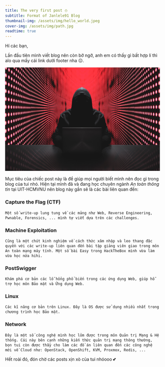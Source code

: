 ```yaml
---
title: The very first post ⛄
subtitle: Format of Janlele91 Blog
thumbnail-img: /assets/img/hello_world.jpeg
cover-img: /assets/img/path.jpg
readtime: true
---
```


Hí các bạn, 

Lần đầu tiên mình viết blog nên còn bỡ ngỡ, anh em có thấy gì bất hợp lí thì alo qua mấy cái link dưới footer nha 😖.

![hacker](/assets/img/hacker.jpg)

Mục tiêu của chiếc post này là để giúp mọi người biết mình nên đọc gì trong blog của tui nhó. Hiện tại mình đã và đang học chuyên ngành *An toàn thông tin* tại UIT-HCMVNU nên blog này gần sẽ là các bài liên quan đến:

### **Capture the Flag (CTF)** 

    Một số write-up lung tung về các mảng như Web, Reverse Engineering, Pwnable, Forensics, ... mình tự viết dựa trên các challenges.

### **Machine Exploitation**

    Cũng là một chút kinh nghiệm về cách thức xâm nhập và leo thang đặc quyền với các write-up liên quan đến bài tập giảng viên giao trong môn An toàn mạng máy tính. Một số bài Easy trong HackTheBox mình vừa làm vừa học nứa hihi.

### **PostSwigger**

    Khám phá cơ bản các lỗ hổng phổ biến trong các ứng dụng Web, giúp hỗ trợ học môn Bảo mật và Ứng dụng Web.

### **Linux** 

    Các kĩ năng cơ bản trên Linux. Đây là OS được sử dụng nhiều nhất trong chương trình học Bảo mật.

### **Network**

    Đây là một số công nghệ mình học lỏm được trong môn Quản trị Mạng & Hệ thống. Cái này bên cạnh những kiến thức quản trị mạng thông thường, bọn tui còn được thầy cho làm các đồ án liên quan đến các công nghệ mới về Cloud như: OpenStack, OpenShift, KVM, Proxmox, Redis, ... 

Hết roài đó, đón chờ các posts xịn xò của tui nhóooo 💕







